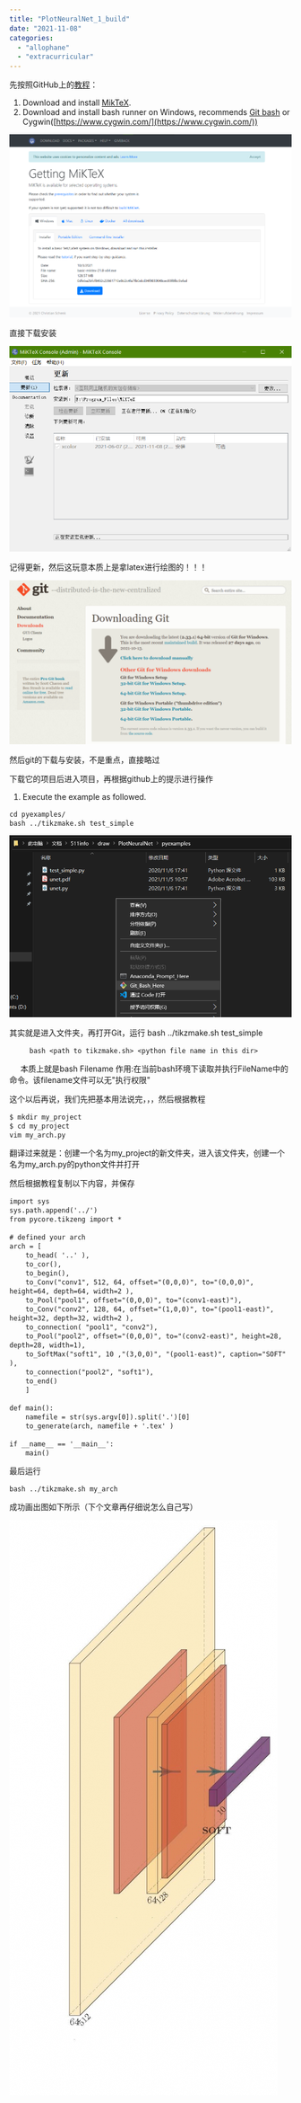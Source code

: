 ```yaml
---
title: "PlotNeuralNet_1_build"
date: "2021-11-08"
categories: 
  - "allophane"
  - "extracurricular"
---
```


先按照GitHub上的[教程](https://github.com/HarisIqbal88/PlotNeuralNet)：

1. Download and install [MikTeX](https://miktex.org/download).
2. Download and install bash runner on Windows, recommends [Git bash](https://git-scm.com/download/win) or Cygwin([https://www.cygwin.com/](https://www.cygwin.com/))

![](images/image-1.png)

直接下载安装

![](images/image-2.png)

记得更新，然后这玩意本质上是拿latex进行绘图的！！！

![](images/image-3.png)

然后git的下载与安装，不是重点，直接略过

下载它的项目后进入项目，再根据github上的提示进行操作

1. Execute the example as followed.

```
cd pyexamples/
bash ../tikzmake.sh test_simple
```

![](images/image-4.png)

其实就是进入文件夹，再打开Git，运行 bash ../tikzmake.sh test\_simple

```
     bash <path to tikzmake.sh> <python file name in this dir>
```

     本质上就是bash Filename 作用:在当前bash环境下读取并执行FileName中的命令。该filename文件可以无"执行权限"

这个以后再说，我们先把基本用法说完，，，然后根据教程

```
$ mkdir my_project
$ cd my_project
vim my_arch.py
```

翻译过来就是：创建一个名为my\_project的新文件夹，进入该文件夹，创建一个名为my\_arch.py的python文件并打开

然后根据教程复制以下内容，并保存

```
import sys
sys.path.append('../')
from pycore.tikzeng import *

# defined your arch
arch = [
    to_head( '..' ),
    to_cor(),
    to_begin(),
    to_Conv("conv1", 512, 64, offset="(0,0,0)", to="(0,0,0)", height=64, depth=64, width=2 ),
    to_Pool("pool1", offset="(0,0,0)", to="(conv1-east)"),
    to_Conv("conv2", 128, 64, offset="(1,0,0)", to="(pool1-east)", height=32, depth=32, width=2 ),
    to_connection( "pool1", "conv2"),
    to_Pool("pool2", offset="(0,0,0)", to="(conv2-east)", height=28, depth=28, width=1),
    to_SoftMax("soft1", 10 ,"(3,0,0)", "(pool1-east)", caption="SOFT"  ),
    to_connection("pool2", "soft1"),
    to_end()
    ]

def main():
    namefile = str(sys.argv[0]).split('.')[0]
    to_generate(arch, namefile + '.tex' )

if __name__ == '__main__':
    main()
```

最后运行

```
bash ../tikzmake.sh my_arch
```

成功画出图如下所示（下个文章再仔细说怎么自己写）

![](images/my_arch-506x1080.jpg)

